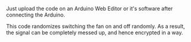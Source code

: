 Just upload the code on an Arduino Web Editor or it's software after connecting the Arduino.

This code randomizes switching the fan on and off randomly. As a result, the signal can be completely messed up, and hence encrypted in a way.
